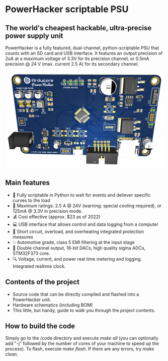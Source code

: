 <h1>PowerHacker scriptable PSU</h1>
<h2>The world's cheapest hackable, ultra-precise power supply unit</h2>
PowerHacker is a fully featured, dual-channel, python-scriptable PSU that counts with an SD card and USB interface. It features an output precision of 2uA at a maximum voltage of 3.3V for its precision channel, or 0.5mA precision @ 24 V (max. current 2.5 A) for its secondary channel. 

![3D Model of the PowerHacker board](https://github.com/javist94/powerhacker/blob/master/docu/powerhacker-3d.png)

<h2>Main features</h2>

  * :snake: Fully scriptable in Python to wait for events and deliever specific curves to the load
  * :memo: Maximum ratings: 2.5 A @ 24V (warning: special cooling required), or 125mA @ 3.3V in precision mode.
  * :moneybag: Cost effective (approx. $23 as of 2022)
  * :computer: USB interface that allows control and data logging from a computer
  * :battery: Short circuit, overload, and overheating integrated protection measures
  * :bulb: Automotive grade, class 5 EMI filtering at the input stage
  * :high_brightness: Double channel output, 16-bit DACs, high quality sigma ADCs, STM32F373 core.
  * :mag: Voltage, current, and power real time metering and logging. Integrated realtime clock.

<h2>Contents of the project</h2>

  * Source code that can be directly compiled and flashed into a PowerHacker unit.
  * Hardware schematics (including BOM)
  * This little, but handy, guide to walk you through the project contents.


<h2>How to build the code</h2>
<p>Simply go to the /code directory and execute <i>make all</i> (you can optionally add "-j" followed by the number of cores of your machine to speed up the process). To flash, execute <i>make flash</i>. If there are any errors, try <i>make clean</i>.</p>
